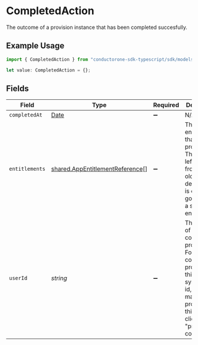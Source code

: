# CompletedAction

The outcome of a provision instance that has been completed succesfully.

## Example Usage

```typescript
import { CompletedAction } from "conductorone-sdk-typescript/sdk/models/shared";

let value: CompletedAction = {};
```

## Fields

| Field                                                                                                                                                             | Type                                                                                                                                                              | Required                                                                                                                                                          | Description                                                                                                                                                       |
| ----------------------------------------------------------------------------------------------------------------------------------------------------------------- | ----------------------------------------------------------------------------------------------------------------------------------------------------------------- | ----------------------------------------------------------------------------------------------------------------------------------------------------------------- | ----------------------------------------------------------------------------------------------------------------------------------------------------------------- |
| `completedAt`                                                                                                                                                     | [Date](https://developer.mozilla.org/en-US/docs/Web/JavaScript/Reference/Global_Objects/Date)                                                                     | :heavy_minus_sign:                                                                                                                                                | N/A                                                                                                                                                               |
| `entitlements`                                                                                                                                                    | [shared.AppEntitlementReference](../../../sdk/models/shared/appentitlementreference.md)[]                                                                         | :heavy_minus_sign:                                                                                                                                                | The list of entitlements that were provisioned. This is leftover from an older design, and is only ever going to be a single entitlement.                         |
| `userId`                                                                                                                                                          | *string*                                                                                                                                                          | :heavy_minus_sign:                                                                                                                                                | The UserID of who completed provisioning. For connector provisioning this is the system user id, for manual provisioning this is who clicked "provision complete" |